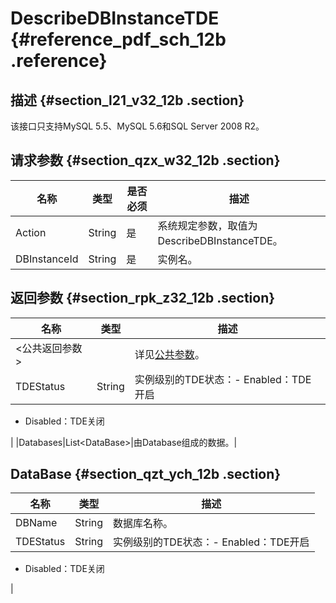# DescribeDBInstanceTDE {#reference_pdf_sch_12b .reference}

## 描述 {#section_l21_v32_12b .section}

该接口只支持MySQL 5.5、MySQL 5.6和SQL Server 2008 R2。

## 请求参数 {#section_qzx_w32_12b .section}

|名称|类型|是否必须|描述|
|--|--|----|--|
|Action|String|是|系统规定参数，取值为DescribeDBInstanceTDE。|
|DBInstanceId|String|是|实例名。|

## 返回参数 {#section_rpk_z32_12b .section}

|名称|类型|描述|
|--|--|--|
|<公共返回参数\>| |详见[公共参数](cn.zh-CN/API参考/使用API/公共参数.md#)。|
|TDEStatus|String|实例级别的TDE状态：-   Enabled：TDE开启
-   Disabled：TDE关闭

|
|Databases|List<DataBase\>|由Database组成的数据。|

## DataBase {#section_qzt_ych_12b .section}

|名称|类型|描述|
|--|--|--|
|DBName|String|数据库名称。|
|TDEStatus|String|实例级别的TDE状态：-   Enabled：TDE开启
-   Disabled：TDE关闭

|

